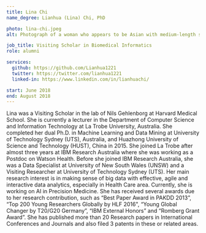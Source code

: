 ```yaml
---
title: Lina Chi
name_degree: Lianhua (Lina) Chi, PhD

photo: lina-chi.jpeg
alt: Photograph of a woman who appears to be Asian with medium-length straight black hair lightly smiling. The woman is outside in front of a blurred dark green background wearing a black academic gown over a white and teal top with a gemstone necklace.

job_title: Visiting Scholar in Biomedical Informatics
role: alumni

services:
  github: https://github.com/Lianhua1221
  twitter: https://twitter.com/lianhua1221
  linked-in: https://www.linkedin.com/in/lianhuachi/

start: June 2018
end: August 2018
---
```

Lina was a Visiting Scholar in the lab of Nils Gehlenborg at Harvard Medical School. She is currently a lecturer in the Department of Computer Science and Information Technology at La Trobe University, Australia. She completed her dual Ph.D. in Machine Learning and Data Mining at University of Technology Sydney (UTS), Australia, and Huazhong University of Science and Technology (HUST), China in 2015. She joined La Trobe after almost three years at IBM Research Australia where she was working as a Postdoc on Watson Health. Before she joined IBM Research Australia, she was a Data Specialist at University of New South Wales (UNSW) and a Visiting Researcher at University of Technology Sydney (UTS). Her main research interest is in making sense of big data with effective, agile and interactive data analytics, especially in Health Care area. Currently, she is working on AI in Precision Medicine. She has received several awards due to her research contribution, such as “Best Paper Award in PAKDD 2013”, “Top 200 Young Researchers Globally by HLF 2016", “Young Global Changer by T20/G20 Germany”, “IBM External Honors” and “Romberg Grant Award”. She has published more than 20 Research papers in International Conferences and Journals and also filed 3 patents in these or related areas.
